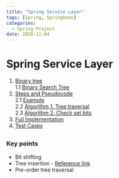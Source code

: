 ```yaml
---
title: "Spring Service Layer"
tags: [Spring, Springboot]
categories:
  - Spring Project
date: 2020-11-04
---
```



# Spring Service Layer
1. [Binary tree](#what-is-a-binary-tree)  
  1.1 [Binary Search Tree](#binary-search-tree)
2. [Steps and Pseudocode](#steps-and-pseudocode)  
  2.1 [Example](#example)  
  2.2 [Algorithm 1. Tree traversal](#algorithm-1-tree-traversal)  
  2.3 [Algorithm 2. Check set bits](#algorithm-2-check-set-bits)  
3. [Full Implementation](#full-implementation)   
4. [Test Cases](#test-cases)  


##


### Key points
- Bit shifting  
- Tree insertion - [Reference link](https://www.tutorialspoint.com/data_structures_algorithms/tree_traversal_in_c.htm)
- Pre-order tree traversal
